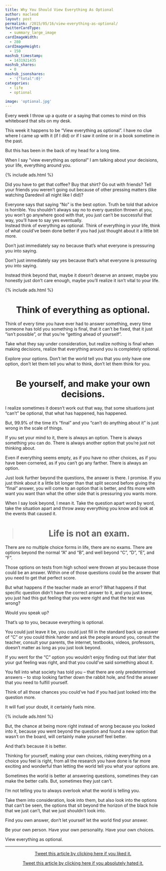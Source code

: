 ```yaml
---
title: Why You Should View Everything As Optional
author: macleod
layout: post
permalink: /2015/05/16/view-everything-as-optional/
twitterCardType:
  - summary_large_image
cardImageWidth:
  - 280
cardImageHeight:
  - 150
mashsb_timestamp:
  - 1431921435
mashsb_shares:
  - 0
mashsb_jsonshares:
  - '{"total":0}'
categories:
  - life
  - optional
  
image: 'optional.jpg'
---
```

Every week I throw up a quote or a saying that comes to mind on this whiteboard that sits on my desk.

This week it happens to be &#8220;View everything as optional&#8221;. I have no clue where I came up with it (if I did) or if I saw it online or in a book sometime in the past.

But this has been in the back of my head for a long time.

When I say &#8220;view everything as optional&#8221; I am talking about your decisions, your life, everything around you.

{% include ads.html %}

Did you have to get that coffee? Buy that shirt? Go out with friends? Tell your friends you weren&#8217;t going out because of other pressing matters (like watching Daredevil all night like I did)?

Everyone says that saying &#8220;No&#8221; is the best option. Truth be told that advice is horrible. You shouldn&#8217;t always say no to every question thrown at you, you won&#8217;t go anywhere good with that, you just can&#8217;t be successful that way, you&#8217;ll have to say yes eventually.  
Instead think of everything as optional. Think of everything in your life, think of what could&#8217;ve been done better if you had just thought about it a little bit more.

Don&#8217;t just immediately say no because that&#8217;s what everyone is pressuring you into saying.

Don&#8217;t just immediately say yes because that&#8217;s what everyone is pressuring you into saying.

Instead think beyond that, maybe it doesn&#8217;t deserve an answer, maybe you honestly just don&#8217;t care enough, maybe you&#8217;ll realize it isn&#8217;t vital to your life.


{% include ads.html %}

<h1 style="text-align: center;">
  Think of everything as optional.
</h1>

Think of every time you have ever had to answer something, every time someone has told you something is final, that it can&#8217;t be fixed, that it just &#8220;isn&#8217;t possible&#8221;, or that you&#8217;re &#8220;getting ahead of yourself&#8221;.

Take what they say under consideration, but realize nothing is final when making decisions, realize that everything around you is completely optional.

Explore your options. Don&#8217;t let the world tell you that you only have one option, don&#8217;t let them tell you what to think, don&#8217;t let them think for you.

<h1 style="text-align: center;">
  Be yourself, and make your own decisions.
</h1>

I realize sometimes it doesn&#8217;t work out that way, that some situations just &#8220;can&#8217;t&#8221; be optional, that what has happened, has happened.

But, 99.9% of the time it&#8217;s &#8220;final&#8221; and you &#8220;can&#8217;t do anything about it&#8221; is just wrong in the scale of things.

If you set your mind to it, there is always an option. There is always something you can do. There is always another option that you&#8217;re just not thinking about.

Even if everything seems empty, as if you have no other choices, as if you have been cornered, as if you can&#8217;t go any farther. There is always an option.

Just look further beyond the questions, the answer is there. I promise. If you just think about it a little bit longer than that split second before giving the &#8220;final&#8221; answer, you will come to an option that is better, and fits more with want you want than what the other side that is pressuring you wants more.

When I say look beyond, I mean it. Take the question apart word by word, take the situation apart and throw away everything you know and look at the events that caused it.

> <h1 style="text-align: center;">
>   Life is not an exam.
> </h1>

There are no multiple choice forms in life, there are no exams. There are options beyond the normal &#8220;A&#8221; and &#8220;B&#8221;, and well beyond &#8220;C&#8221;, &#8220;D&#8221;, &#8220;E&#8221;, and &#8220;F&#8221;.

Those options on tests from high school were thrown at you because those could be an answer. Within one of those questions could be the answer that you need to get that perfect score.

But what happens if the teacher made an error? What happens if that specific question didn&#8217;t have the correct answer to it, and you just knew, you just had this gut feeling that you were right and that the test was wrong?

Would you speak up?

That&#8217;s up to you, because everything is optional.

You could just leave it be, you could just fill in the standard back up answer of &#8220;C&#8221; or you could think harder and ask the people around you, consult the teacher, consult your parents, the internet, textbooks, videos, professors, doesn&#8217;t matter as long as you just look beyond.

If you went for the &#8220;C&#8221; option you wouldn&#8217;t enjoy finding out that later that your gut feeling was right, and that you could&#8217;ve said something about it.

You fell into what society has told you &#8211; that there are only predetermined answers &#8211; to stop looking farther down the rabbit hole, and find the answer that you need to fulfill yourself.

Think of all those chances you could&#8217;ve had if you had just looked into the question more.

It will fuel your doubt, it certainly fuels mine.

{% include ads.html %}

But, the chance at being more right instead of wrong because you looked into it, because you went beyond the question and found a new option that wasn&#8217;t on the board, will certainly make yourself feel better.

And that&#8217;s because it is better.

Thinking for yourself, making your own choices, risking everything on a choice you feel is right, from all the research you have done is far more exciting and wonderful than letting the world tell you what your options are.

Sometimes the world is better at answering questions, sometimes they can make the better calls. But, sometimes they just can&#8217;t.

I&#8217;m not telling you to always overlook what the world is telling you.

Take them into consideration, look into them, but also look into the options that can&#8217;t be seen, the options that sit beyond the horizon of the black hole that we just can&#8217;t, that we just shouldn&#8217;t look into.

Find you own answer, don&#8217;t let yourself let the world find your answer.

Be your own person. Have your own personality. Have your own choices.

View everything as optional.

* * *

<p style="text-align: center;">
  <a href="https://twitter.com/intent/tweet?text=I+loved+this+article+by+%40mxsawyer%2C+View+Everything+As+Optional+http%3A%2F%2Fmacleodsawyer.com%2F2015%2F05%2F16%2Fview-everything-as-optional%2F&source=mxsawyer&related=" target="_blank">Tweet this article by clicking here if you liked it.</a>
</p>

<p style="text-align: center;">
  <a href="https://twitter.com/intent/tweet?text=I+hated+this+article+by+%40mxsawyer%2C+View+Everything+As+Optional+http%3A%2F%2Fmacleodsawyer.com%2F2015%2F05%2F16%2Fview-everything-as-optional%2F&source=mxsawyer&related=" target="_blank">Tweet this article by clicking here if you absolutely hated it.</a>
</p>
